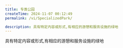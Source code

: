 ```yaml
---
title: 专类公园
createTime: 2024-11-07 00:12:49
permalink: /vi/SpecializedPark/

description: 具有特定内容或形式,有相应的游憩和服务设施的绿地
---
```


具有特定内容或形式,有相应的游憩和服务设施的绿地